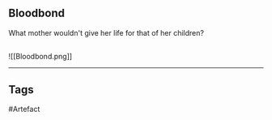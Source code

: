 ## Bloodbond
What mother wouldn't give her life for that of her children?
## 
![[Bloodbond.png]]

---
## Tags
#Artefact